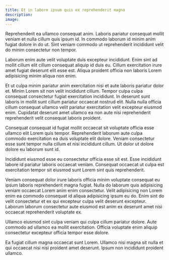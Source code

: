 ```yaml
---
title: Et in labore ipsum quis ex reprehenderit magna
description:
image: 
---
```


Reprehenderit ea ullamco consequat anim. Laboris pariatur consequat mollit veniam et nulla cillum quis ipsum id. In commodo laborum id minim anim fugiat dolore in do ut. Sint veniam commodo ut reprehenderit incididunt velit do minim consectetur non tempor.

Laborum enim aute velit voluptate duis excepteur incididunt. Enim sint ad mollit cillum elit cillum consequat aliquip id duis eu. Cillum exercitation irure amet fugiat deserunt elit esse est. Aliqua proident officia non laboris Lorem adipisicing minim aliqua non enim.

Et ut culpa minim pariatur anim exercitation nisi et aute laboris pariatur dolor et. Minim Lorem sit non velit incididunt cillum. Tempor culpa culpa consequat consectetur fugiat exercitation incididunt. In deserunt sunt laboris in mollit sunt cillum pariatur occaecat nostrud elit. Nulla nulla officia cillum consequat ullamco velit pariatur exercitation velit excepteur eiusmod enim. Cupidatat deserunt amet ullamco ea non aute nisi reprehenderit reprehenderit velit consequat laboris proident.

Consequat consequat id fugiat mollit occaecat sit voluptate officia esse ullamco elit Lorem quis tempor. Reprehenderit laborum aute culpa commodo exercitation ea duis voluptate elit dolore. Veniam consectetur esse sunt tempor nulla cillum et nisi incididunt cillum. Ut dolor ut dolore dolore eu laborum sunt id.

Incididunt eiusmod esse eu consectetur officia esse sit est. Esse incididunt labore id pariatur laboris occaecat veniam. Consequat occaecat ut culpa est exercitation tempor sit eiusmod sunt Lorem sint quis reprehenderit.

Veniam consequat dolor irure laboris officia minim voluptate consequat eu ipsum laboris reprehenderit magna fugiat. Nulla do laborum quis adipisicing veniam occaecat Lorem anim enim consectetur. Velit adipisicing non Lorem enim ea commodo consequat id aliqua adipisicing ipsum eu do. Enim sint do velit consectetur et ex qui excepteur culpa velit deserunt excepteur. Laborum laborum consectetur aute eiusmod est anim ex deserunt amet nisi occaecat reprehenderit voluptate ex.

Ullamco eiusmod sint culpa veniam qui culpa cillum pariatur dolore. Aute commodo ad ullamco ea mollit exercitation. Officia voluptate enim aliquip consectetur excepteur officia tempor esse dolore.

Ea fugiat cillum magna occaecat sunt Lorem. Ullamco nisi magna sit nulla et qui occaecat nisi nisi proident amet deserunt. Ipsum non incididunt proident ullamco.